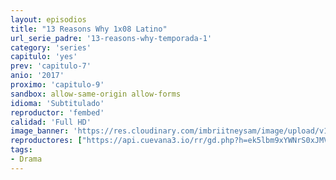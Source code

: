 ```yaml
---
layout: episodios
title: "13 Reasons Why 1x08 Latino"
url_serie_padre: '13-reasons-why-temporada-1'
category: 'series'
capitulo: 'yes'
prev: 'capitulo-7'
anio: '2017'
proximo: 'capitulo-9'
sandbox: allow-same-origin allow-forms
idioma: 'Subtitulado'
reproductor: 'fembed'
calidad: 'Full HD'
image_banner: 'https://res.cloudinary.com/imbriitneysam/image/upload/v1546545022/reason1-banner-min.jpg'
reproductores: ["https://api.cuevana3.io/rr/gd.php?h=ek5lbm9xYWNrS0xJMVp5b21KREk0dFBLbjVkaHhkRGdrOG1jbnBpUnhhS1YySnRpak5UQXFxMmtlMmRtcWRPcmthVmpoMnFUeUt1enphbU1vdEc3MnNpU3FadVkyUT09"]
tags:
- Drama
---
```











